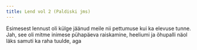 ```yaml
---
title: Lend vol 2 (Paldiski jms)
---
```


Esimesest lennust oli külge jäänud meile nii pettumuse kui ka elevuse tunne. Jah, see oli mitme inimese pühapäeva raiskamine, heeliumi ja õhupalli näol läks samuti ka raha tuulde, aga 
